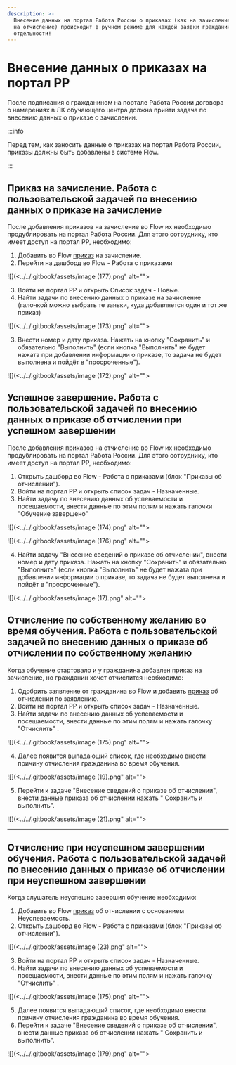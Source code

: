 ```yaml
---
description: >-
  Внесение данных на портал Работа России о приказах (как на зачисление, так и
  на отчисление) происходит в ручном режиме для каждой заявки гражданина в
  отдельности!
---
```


# Внесение данных о приказах на портал РР

После подписания с гражданином на портале Работа России договора о намерениях в ЛК обучающего центра должна прийти задача по внесению данных о приказе о зачислении.

:::info

Перед тем, как заносить данные о приказах на портал Работа России, приказы должны быть добавлены в системе Flow.

:::

## Приказ на зачисление. Работа с пользовательской задачей по внесению данных о приказе на зачисление

После добавления приказов на зачисление во Flow их необходимо продублировать на портал Работа России. Для этого сотруднику, кто имеет доступ на портал РР, необходимо:

1. Добавить во Flow  [приказ](./) на зачисление.
2. Перейти на дашборд во Flow  - Работа с приказами

![](<../../.gitbook/assets/image (177).png" alt=""><figcaption></figcaption></figure>

3. Войти на портал РР и открыть Список задач - Новые.
4. Найти задачи по внесению данных о приказе на зачисление (галочкой можно выбрать те заявки, куда добавляется один и тот же приказ)

![](<../../.gitbook/assets/image (173).png" alt=""><figcaption></figcaption></figure>

3. Внести номер  и дату приказа. Нажать на кнопку "Сохранить" и обязательно "Выполнить" (если кнопка "Выполнить" не будет нажата при добавлении информации о приказе, то задача не будет выполнена и пойдёт в "просроченные").

![](<../../.gitbook/assets/image (172).png" alt=""><figcaption></figcaption></figure>

## Успешное завершение. Работа с пользовательской задачей по внесению данных о приказе об отчислении  при успешном завершении

После добавления приказов на отчисление во Flow их необходимо продублировать на портал Работа России. Для этого сотруднику, кто имеет доступ на портал РР, необходимо:

1. Открыть дашборд во Flow - Работа с приказами (блок "Приказы об отчислении").
2. Войти на портал РР и открыть список задач - Назначенные.
3. Найти задачу по внесению данных об успеваемости и посещаемости, внести данные по этим полям и нажать галочки "Обучение завершено"&#x20;

![](<../../.gitbook/assets/image (174).png" alt=""><figcaption></figcaption></figure>

![](<../../.gitbook/assets/image (176).png" alt=""><figcaption></figcaption></figure>

4. Найти задачу "Внесение сведений о приказе об отчислении", внести номер  и дату приказа. Нажать на кнопку "Сохранить" и обязательно "Выполнить" (если кнопка "Выполнить" не будет нажата при добавлении информации о приказе, то задача не будет выполнена и пойдёт в "просроченные").

![](<../../.gitbook/assets/image (17).png" alt=""><figcaption></figcaption></figure>

## Отчисление по собственному желанию во время обучения. Работа с пользовательской задачей по внесению данных о приказе об отчислении по собственному желанию

Когда обучение стартовало и у гражданина добавлен приказ на зачисление, но гражданин хочет  отчислится необходимо:&#x20;

1. Одобрить заявление от гражданина во Flow и добавить [приказ](./) об отчислении по заявлению.
2. Войти на портал РР и открыть список задач - Назначенные.
3. Найти задачи по внесению данных об успеваемости и посещаемости, внести данные по этим полям и нажать галочку  "Отчислить" .&#x20;

![](<../../.gitbook/assets/image (175).png" alt=""><figcaption></figcaption></figure>

4. Далее  появится выпадающий список, где необходимо внести причину отчисления гражданина во время обучения.

![](<../../.gitbook/assets/image (19).png" alt=""><figcaption></figcaption></figure>

5. Перейти к задаче "Внесение сведений о приказе об отчислении",  внести данные приказа об отчислении нажать " Сохранить и выполнить".&#x20;

![](<../../.gitbook/assets/image (21).png" alt=""><figcaption></figcaption></figure>

***

## Отчисление при неуспешном завершении обучения. Работа с пользовательской задачей по внесению данных о приказе об отчислении при неуспешном завершении

Когда слушатель неуспешно завершил обучение необходимо:&#x20;

1. Добавить во Flow [приказ](./) об отчислении c основанием Неуспеваемость.
2. Открыть дашборд во Flow - Работа с приказами (блок "Приказы об отчислении").

![](<../../.gitbook/assets/image (23).png" alt=""><figcaption></figcaption></figure>

3. Войти на портал РР и открыть список задач - Назначенные.
4. Найти задачи по внесению данных об успеваемости и посещаемости, внести данные по этим полям и нажать галочку  "Отчислить" .&#x20;

![](<../../.gitbook/assets/image (175).png" alt=""><figcaption></figcaption></figure>

5. Далее  появится выпадающий список, где необходимо внести причину отчисления гражданина во время обучения.
6. Перейти к задаче "Внесение сведений о приказе об отчислении",  внести данные приказа об отчислении нажать " Сохранить и выполнить".&#x20;

![](<../../.gitbook/assets/image (179).png" alt=""><figcaption></figcaption></figure>
